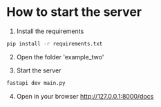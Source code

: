 # How to start the server

1. Install the requirements
```bash
pip install -r requirements.txt
```

2. Open the folder 'example_two'

3. Start the server
```bash
fastapi dev main.py
```

4. Open in your browser http://127.0.0.1:8000/docs 